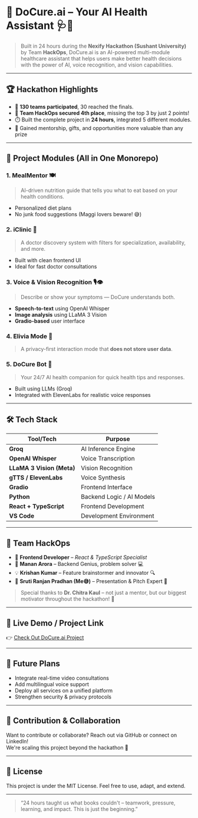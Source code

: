 # 🚀 DoCure.ai – Your AI Health Assistant 🩺🤖

> Built in 24 hours during the **Nexify Hackathon (Sushant University)** by Team **HackOps**, DoCure.ai is an AI-powered multi-module healthcare assistant that helps users make better health decisions with the power of AI, voice recognition, and vision capabilities.

---

## 🏆 Hackathon Highlights

- 🏁 **130 teams participated**, 30 reached the finals.
- 🥇 **Team HackOps secured 4th place**, missing the top 3 by just 2 points!
- ⏱️ Built the complete project in **24 hours**, integrated 5 different modules.
- 🧠 Gained mentorship, gifts, and opportunities more valuable than any prize

---

## 🧩 Project Modules (All in One Monorepo)

### 1. **MealMentor 🍽️**
> AI-driven nutrition guide that tells you what to eat based on your health conditions.
- Personalized diet plans
- No junk food suggestions (Maggi lovers beware! 😅)

### 2. **iClinic 🏥**
> A doctor discovery system with filters for specialization, availability, and more.
- Built with clean frontend UI
- Ideal for fast doctor consultations

### 3. **Voice & Vision Recognition 🎙️👁️**
> Describe or show your symptoms — DoCure understands both.
- **Speech-to-text** using OpenAI Whisper
- **Image analysis** using LLaMA 3 Vision
- **Gradio-based** user interface

### 4. **Elivia Mode 🙈**
> A privacy-first interaction mode that **does not store user data**.

### 5. **DoCure Bot 🤖**
> Your 24/7 AI health companion for quick health tips and responses.
- Built using LLMs (Groq)
- Integrated with ElevenLabs for realistic voice responses

---

## 🛠️ Tech Stack

| Tool/Tech              | Purpose                                 |
|------------------------|------------------------------------------|
| **Groq**               | AI Inference Engine                      |
| **OpenAI Whisper**     | Voice Transcription                      |
| **LLaMA 3 Vision (Meta)** | Vision Recognition                     |
| **gTTS / ElevenLabs**  | Voice Synthesis                          |
| **Gradio**             | Frontend Interface                       |
| **Python**             | Backend Logic / AI Models                |
| **React + TypeScript** | Frontend Development                     |
| **VS Code**            | Development Environment                  |

---

## 👥 Team HackOps

- 🎨 **Frontend Developer** – *React & TypeScript Specialist*
- 🧠 **Manan Arora** – Backend Genius, problem solver 💻
- 💡 **Krishan Kumar** – Feature brainstormer and innovator 🔍
- 🎤 **Sruti Ranjan Pradhan (Me😅)** – Presentation & Pitch Expert 👑

> Special thanks to **Dr. Chitra Kaul** – not just a mentor, but our biggest motivator throughout the hackathon! 🙏

---

## 🔗 Live Demo / Project Link

👉 [Check Out DoCure.ai Project](https://docureai.vercel.app/)

---

## 🚧 Future Plans

- Integrate real-time video consultations
- Add multilingual voice support
- Deploy all services on a unified platform
- Strengthen security & privacy protocols

---

## 🤝 Contribution & Collaboration

Want to contribute or collaborate? Reach out via GitHub or connect on LinkedIn!  
We're scaling this project beyond the hackathon 🚀

---

## 📜 License

This project is under the MIT License. Feel free to use, adapt, and extend.

---

> “24 hours taught us what books couldn't – teamwork, pressure, learning, and impact. This is just the beginning.”



